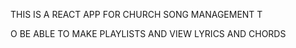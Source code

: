THIS IS A REACT APP FOR CHURCH SONG MANAGEMENT T

O BE ABLE TO MAKE PLAYLISTS AND VIEW LYRICS AND CHORDS

